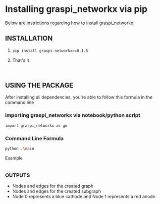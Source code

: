 
<h1>Installing graspi_networkx via pip</h1>
<p>Below are instrictions regarding how to install graspi_networkx.</p>

## INSTALLATION
1. ```bash
   pip install graspi-networkx==0.1.5
   ```
2. That's it
<br>
<h2>USING THE PACKAGE</h2>
<p>After installing all dependencies, you're able to follow this formula in the command line</p>
<h3> importing graspi_networkx via notebook/python script</h3>

```bash
import graspi_networkx as gn
```
<h3> Command Line Formula</h3>

```bash
python .\main
```
Example
```bash

```
<h3>OUTPUTS</h3>

* Nodes and edges for the created graph
* Nodes and edges for the created subgraph
* Node 0 represents a blue cathode and Node 1 represents a red anode
